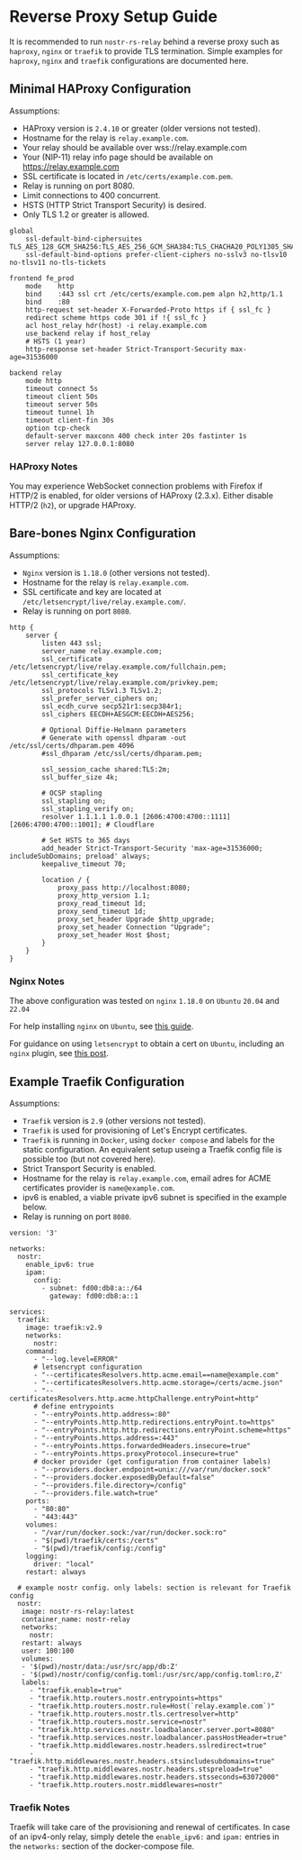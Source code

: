 # Reverse Proxy Setup Guide

It is recommended to run `nostr-rs-relay` behind a reverse proxy such
as `haproxy`, `nginx` or `traefik` to provide TLS termination.  Simple examples
for `haproxy`, `nginx` and `traefik` configurations are documented here.

## Minimal HAProxy Configuration

Assumptions:

* HAProxy version is `2.4.10` or greater (older versions not tested).
* Hostname for the relay is `relay.example.com`.
* Your relay should be available over wss://relay.example.com
* Your (NIP-11) relay info page should be available on https://relay.example.com
* SSL certificate is located in `/etc/certs/example.com.pem`.
* Relay is running on port 8080.
* Limit connections to 400 concurrent.
* HSTS (HTTP Strict Transport Security) is desired.
* Only TLS 1.2 or greater is allowed.

```
global
    ssl-default-bind-ciphersuites TLS_AES_128_GCM_SHA256:TLS_AES_256_GCM_SHA384:TLS_CHACHA20_POLY1305_SHA256
    ssl-default-bind-options prefer-client-ciphers no-sslv3 no-tlsv10 no-tlsv11 no-tls-tickets

frontend fe_prod
    mode    http
    bind    :443 ssl crt /etc/certs/example.com.pem alpn h2,http/1.1
    bind    :80
    http-request set-header X-Forwarded-Proto https if { ssl_fc }
    redirect scheme https code 301 if !{ ssl_fc }
    acl host_relay hdr(host) -i relay.example.com
    use_backend relay if host_relay
    # HSTS (1 year)
    http-response set-header Strict-Transport-Security max-age=31536000

backend relay
    mode http
    timeout connect 5s
    timeout client 50s
    timeout server 50s
    timeout tunnel 1h
    timeout client-fin 30s
    option tcp-check
    default-server maxconn 400 check inter 20s fastinter 1s
    server relay 127.0.0.1:8080
```

### HAProxy Notes

You may experience WebSocket connection problems with Firefox if
HTTP/2 is enabled, for older versions of HAProxy (2.3.x).  Either
disable HTTP/2 (`h2`), or upgrade HAProxy.

## Bare-bones Nginx Configuration

Assumptions:

* `Nginx` version is `1.18.0` (other versions not tested).
* Hostname for the relay is `relay.example.com`.
* SSL certificate and key are located at `/etc/letsencrypt/live/relay.example.com/`.
* Relay is running on port `8080`.

```
http {
    server {
        listen 443 ssl;
        server_name relay.example.com;
        ssl_certificate /etc/letsencrypt/live/relay.example.com/fullchain.pem;
        ssl_certificate_key /etc/letsencrypt/live/relay.example.com/privkey.pem;
        ssl_protocols TLSv1.3 TLSv1.2;
        ssl_prefer_server_ciphers on;
        ssl_ecdh_curve secp521r1:secp384r1;
        ssl_ciphers EECDH+AESGCM:EECDH+AES256;

        # Optional Diffie-Helmann parameters
        # Generate with openssl dhparam -out /etc/ssl/certs/dhparam.pem 4096
        #ssl_dhparam /etc/ssl/certs/dhparam.pem;

        ssl_session_cache shared:TLS:2m;
        ssl_buffer_size 4k;

        # OCSP stapling
        ssl_stapling on;
        ssl_stapling_verify on;
        resolver 1.1.1.1 1.0.0.1 [2606:4700:4700::1111] [2606:4700:4700::1001]; # Cloudflare

        # Set HSTS to 365 days
        add_header Strict-Transport-Security 'max-age=31536000; includeSubDomains; preload' always;
        keepalive_timeout 70;

        location / {
            proxy_pass http://localhost:8080;
            proxy_http_version 1.1;
            proxy_read_timeout 1d;
            proxy_send_timeout 1d;
            proxy_set_header Upgrade $http_upgrade;
            proxy_set_header Connection "Upgrade";
            proxy_set_header Host $host;
        }
    }
}
```

### Nginx Notes

The above configuration was tested on `nginx` `1.18.0` on `Ubuntu` `20.04` and `22.04`

For help installing `nginx` on `Ubuntu`, see [this guide](https://www.digitalocean.com/community/tutorials/how-to-install-nginx-on-ubuntu-20-04).

For guidance on using `letsencrypt` to obtain a cert on `Ubuntu`, including an `nginx` plugin, see [this post](https://www.digitalocean.com/community/tutorials/how-to-secure-nginx-with-let-s-encrypt-on-ubuntu-20-04).


## Example Traefik Configuration

Assumptions:

* `Traefik` version is `2.9` (other versions not tested).
* `Traefik` is used for provisioning of Let's Encrypt certificates.
* `Traefik` is running in `Docker`, using `docker compose` and labels for the static configuration. An equivalent setup useing a Traefik config file is possible too (but not covered here).
* Strict Transport Security is enabled.
* Hostname for the relay is `relay.example.com`, email adres for ACME certificates provider is `name@example.com`.
* ipv6 is enabled, a viable private ipv6 subnet is specified in the example below.
* Relay is running on port `8080`.

```
version: '3'

networks:
  nostr:
    enable_ipv6: true
    ipam:
      config:
        - subnet: fd00:db8:a::/64
          gateway: fd00:db8:a::1

services:
  traefik:
    image: traefik:v2.9
    networks:
      nostr:
    command:
      - "--log.level=ERROR"
      # letsencrypt configuration
      - "--certificatesResolvers.http.acme.email==name@example.com"
      - "--certificatesResolvers.http.acme.storage=/certs/acme.json"
      - "--certificatesResolvers.http.acme.httpChallenge.entryPoint=http"
      # define entrypoints
      - "--entryPoints.http.address=:80"
      - "--entryPoints.http.http.redirections.entryPoint.to=https"
      - "--entryPoints.http.http.redirections.entryPoint.scheme=https"
      - "--entryPoints.https.address=:443"
      - "--entryPoints.https.forwardedHeaders.insecure=true"
      - "--entryPoints.https.proxyProtocol.insecure=true"
      # docker provider (get configuration from container labels)
      - "--providers.docker.endpoint=unix:///var/run/docker.sock"
      - "--providers.docker.exposedByDefault=false"
      - "--providers.file.directory=/config"
      - "--providers.file.watch=true"
    ports:
      - "80:80"
      - "443:443"
    volumes:
      - "/var/run/docker.sock:/var/run/docker.sock:ro"
      - "$(pwd)/traefik/certs:/certs"
      - "$(pwd)/traefik/config:/config"
    logging:
      driver: "local"
    restart: always

  # example nostr config. only labels: section is relevant for Traefik config
  nostr:
   image: nostr-rs-relay:latest
   container_name: nostr-relay
   networks:
     nostr:
   restart: always
   user: 100:100
   volumes:
   - '$(pwd)/nostr/data:/usr/src/app/db:Z'
   - '$(pwd)/nostr/config/config.toml:/usr/src/app/config.toml:ro,Z'
   labels:
     - "traefik.enable=true"
     - "traefik.http.routers.nostr.entrypoints=https"
     - "traefik.http.routers.nostr.rule=Host(`relay.example.com`)"
     - "traefik.http.routers.nostr.tls.certresolver=http"
     - "traefik.http.routers.nostr.service=nostr"
     - "traefik.http.services.nostr.loadbalancer.server.port=8080"
     - "traefik.http.services.nostr.loadbalancer.passHostHeader=true"
     - "traefik.http.middlewares.nostr.headers.sslredirect=true"
     - "traefik.http.middlewares.nostr.headers.stsincludesubdomains=true"
     - "traefik.http.middlewares.nostr.headers.stspreload=true"
     - "traefik.http.middlewares.nostr.headers.stsseconds=63072000"
     - "traefik.http.routers.nostr.middlewares=nostr"
```

### Traefik Notes

Traefik will take care of the provisioning and renewal of certificates. In case of an ipv4-only relay, simply detele the `enable_ipv6:` and `ipam:` entries in the `networks:` section of the docker-compose file.
